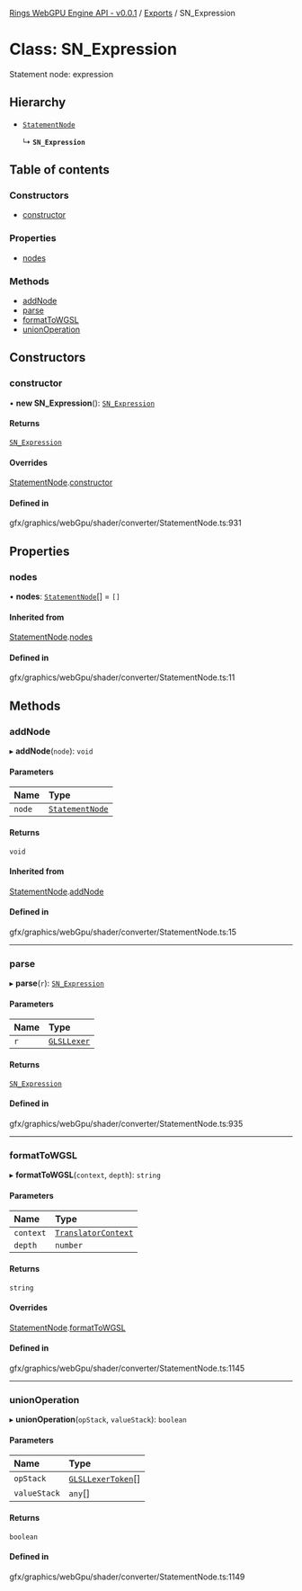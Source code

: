 [Rings WebGPU Engine API - v0.0.1](../README.md) / [Exports](../modules.md) / SN\_Expression

# Class: SN\_Expression

Statement node: expression

## Hierarchy

- [`StatementNode`](StatementNode.md)

  ↳ **`SN_Expression`**

## Table of contents

### Constructors

- [constructor](SN_Expression.md#constructor)

### Properties

- [nodes](SN_Expression.md#nodes)

### Methods

- [addNode](SN_Expression.md#addnode)
- [parse](SN_Expression.md#parse)
- [formatToWGSL](SN_Expression.md#formattowgsl)
- [unionOperation](SN_Expression.md#unionoperation)

## Constructors

### constructor

• **new SN_Expression**(): [`SN_Expression`](SN_Expression.md)

#### Returns

[`SN_Expression`](SN_Expression.md)

#### Overrides

[StatementNode](StatementNode.md).[constructor](StatementNode.md#constructor)

#### Defined in

gfx/graphics/webGpu/shader/converter/StatementNode.ts:931

## Properties

### nodes

• **nodes**: [`StatementNode`](StatementNode.md)[] = `[]`

#### Inherited from

[StatementNode](StatementNode.md).[nodes](StatementNode.md#nodes)

#### Defined in

gfx/graphics/webGpu/shader/converter/StatementNode.ts:11

## Methods

### addNode

▸ **addNode**(`node`): `void`

#### Parameters

| Name | Type |
| :------ | :------ |
| `node` | [`StatementNode`](StatementNode.md) |

#### Returns

`void`

#### Inherited from

[StatementNode](StatementNode.md).[addNode](StatementNode.md#addnode)

#### Defined in

gfx/graphics/webGpu/shader/converter/StatementNode.ts:15

___

### parse

▸ **parse**(`r`): [`SN_Expression`](SN_Expression.md)

#### Parameters

| Name | Type |
| :------ | :------ |
| `r` | [`GLSLLexer`](GLSLLexer.md) |

#### Returns

[`SN_Expression`](SN_Expression.md)

#### Defined in

gfx/graphics/webGpu/shader/converter/StatementNode.ts:935

___

### formatToWGSL

▸ **formatToWGSL**(`context`, `depth`): `string`

#### Parameters

| Name | Type |
| :------ | :------ |
| `context` | [`TranslatorContext`](TranslatorContext.md) |
| `depth` | `number` |

#### Returns

`string`

#### Overrides

[StatementNode](StatementNode.md).[formatToWGSL](StatementNode.md#formattowgsl)

#### Defined in

gfx/graphics/webGpu/shader/converter/StatementNode.ts:1145

___

### unionOperation

▸ **unionOperation**(`opStack`, `valueStack`): `boolean`

#### Parameters

| Name | Type |
| :------ | :------ |
| `opStack` | [`GLSLLexerToken`](GLSLLexerToken.md)[] |
| `valueStack` | `any`[] |

#### Returns

`boolean`

#### Defined in

gfx/graphics/webGpu/shader/converter/StatementNode.ts:1149
